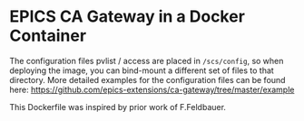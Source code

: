 # EPICS CA Gateway in a Docker Container

The configuration files pvlist / access are placed in `/scs/config`,
so when deploying the image, you can bind-mount a different set
of files to that directory.
More detailed examples for the configuration files can be found here:
<https://github.com/epics-extensions/ca-gateway/tree/master/example>

This Dockerfile was inspired by prior work of F.Feldbauer.
